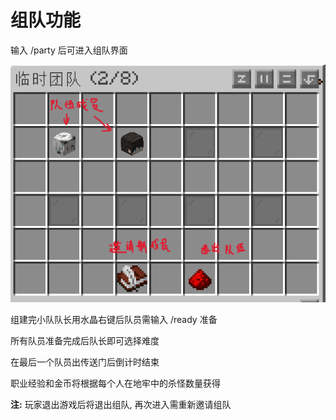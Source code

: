 # 组队功能

输入 /party 后可进入组队界面

![](_image/dungeon/83e330785908477fe28115cec263a15a.png)

组建完小队队长用水晶右键后队员需输入 /ready 准备

所有队员准备完成后队长即可选择难度

在最后一个队员出传送门后倒计时结束

职业经验和金币将根据每个人在地牢中的杀怪数量获得

**注:** 玩家退出游戏后将退出组队, 再次进入需重新邀请组队